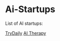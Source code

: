 # Ai-Startups

List of AI startups:


<a href="https://daily.co">TryDaily</a> 
<a href="https://abby.gg">AI Therapy</a> 

